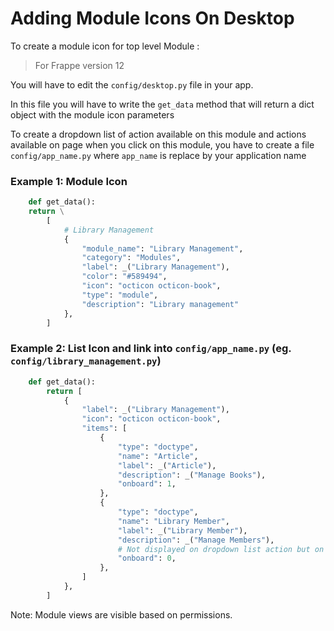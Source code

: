 <!-- add-breadcrumbs -->
# Adding Module Icons On Desktop

 

To create a module icon for top level Module : 

> For Frappe version 12

You will have to edit the `config/desktop.py` file in your app.

In this file you will have to write the `get_data` method that will return a dict object with the module icon parameters

To create a dropdown list of action available on this module and actions available on page when you click on this module, you have to create a file `config/app_name.py` where `app_name` is replace by your application name  

### Example 1: Module Icon
```python
	def get_data():
	return \
		[
			# Library Management
			{
				"module_name": "Library Management",
				"category": "Modules",
				"label": _("Library Management"),
				"color": "#589494",
				"icon": "octicon octicon-book",
				"type": "module",
				"description": "Library management"
			},
		]
```
### Example 2: List Icon and link into `config/app_name.py` (eg. `config/library_management.py`)

```python
    def get_data():
        return [
            {
                "label": _("Library Management"),
                "icon": "octicon octicon-book",
                "items": [
                    {
                        "type": "doctype",
                        "name": "Article",
                        "label": _("Article"),
                        "description": _("Manage Books"),
                        "onboard": 1,
                    },
                    {
                        "type": "doctype",
                        "name": "Library Member",
                        "label": _("Library Member"),
                        "description": _("Manage Members"),
                        # Not displayed on dropdown list action but on page after click on module
                        "onboard": 0,
                    },
       			]
            },
        ]
```

Note: Module views are visible based on permissions.

<!-- markdown -->
